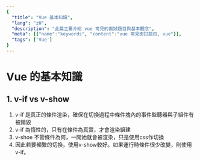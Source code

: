 ```yaml
---
{
  "title": "Vue 基本知識",
  "lang": "zH",
  "description": "此篇主要介紹 vue 常見的面試題目與基本觀念",
  "meta": [{"name":"keywords", "content":"vue 常見面試題目, vue"}],
  "tags": ['Vue']
}
---
```


# Vue 的基本知識

## 1.  v-if vs v-show
1. v-if 是真正的條件渲染，確保在切換過程中條件塊內的事件監聽器與子組件有被銷毀
2. v-if 為惰性的，只有在條件為真實，才會渲染組建
3. v-shoe 不管條件為何，一開始就會被渲染，只是使用css作切換
4. 因此若要頻繁的切換，使用v-show較好。如果運行時條件很少改變，則使用v-if。
